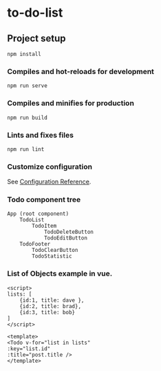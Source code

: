 # to-do-list

## Project setup

```
npm install
```

### Compiles and hot-reloads for development

```
npm run serve
```

### Compiles and minifies for production

```
npm run build
```

### Lints and fixes files

```
npm run lint
```

### Customize configuration

See [Configuration Reference](https://cli.vuejs.org/config/).

### Todo component tree

```
App (root component)
    TodoList
        TodoItem
            TodoDeleteButton
            TodoEditButton
    TodoFooter
        TodoClearButton
        TodoStatistic
```

### List of Objects example in vue.

```
<script>
lists: [
    {id:1, title: dave },
    {id:2, title: brad},
    {id:3, title: bob}
]
</script>

<template>
<Todo v-for="list in lists"
:key="list.id"
:title="post.title />
</template>
```
